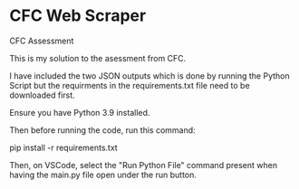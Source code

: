 # CFC Web Scraper
CFC Assessment

This is my solution to the asessment from CFC.

I have included the two JSON outputs which is done by running the Python Script but the requirments in the requirements.txt file need to be downloaded first.

Ensure you have Python 3.9 installed.

Then before running the code, run this command:

pip install -r requirements.txt

Then, on VSCode, select the "Run Python File" command present when having the main.py file open under the run button.
